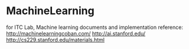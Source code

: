 # MachineLearning
for ITC Lab, Machine learning documents and implementation
reference:
http://machinelearningcoban.com/
http://ai.stanford.edu/
http://cs229.stanford.edu/materials.html
